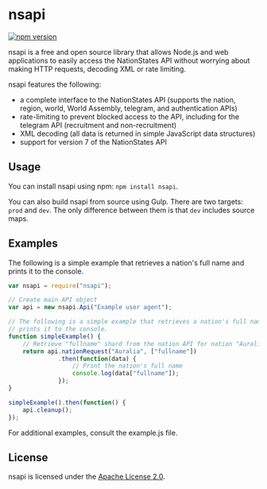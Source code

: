 # nsapi #

[![npm version](https://badge.fury.io/js/nsapi.svg)](https://badge.fury.io/js/nsapi)

nsapi is a free and open source library that allows Node.js and web 
applications to easily access the NationStates API without worrying about 
making HTTP requests, decoding XML or rate limiting.

nsapi features the following:
* a complete interface to the NationStates API (supports the nation, region,
  world, World Assembly, telegram, and authentication APIs)
* rate-limiting to prevent blocked access to the API, including for the 
  telegram API (recruitment and non-recruitment)
* XML decoding (all data is returned in simple JavaScript data structures)
* support for version 7 of the NationStates API

## Usage ##

You can install nsapi using npm: `npm install nsapi`.

You can also build nsapi from source using Gulp. There are two targets: `prod`
and `dev`. The only difference between them is that `dev` includes source maps.

## Examples ##

The following is a simple example that retrieves a nation's full name and prints 
it to the console.

```js
var nsapi = require("nsapi");

// Create main API object
var api = new nsapi.Api("Example user agent");

// The following is a simple example that retrieves a nation's full name and
// prints it to the console.
function simpleExample() {
    // Retrieve "fullname" shard from the nation API for nation "Auralia"
    return api.nationRequest("Auralia", ["fullname"])
              .then(function(data) {
                  // Print the nation's full name
                  console.log(data["fullname"]);
              });
}

simpleExample().then(function() {
    api.cleanup();
});
```

For additional examples, consult the example.js file.

## License ##

nsapi is licensed under the [Apache License 2.0](http://www.apache.org/licenses/LICENSE-2.0).
